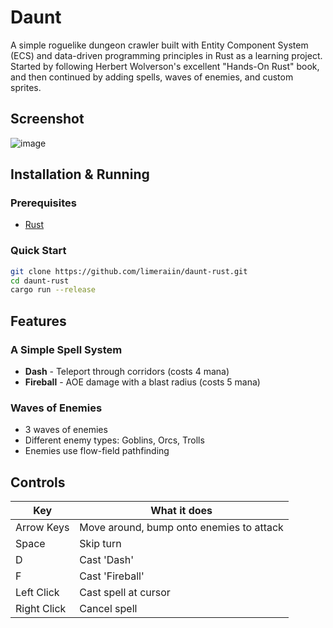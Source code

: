 # Daunt

A simple roguelike dungeon crawler built with Entity Component System (ECS) and data-driven programming principles in Rust as a learning project. Started by following Herbert Wolverson's excellent "Hands-On Rust" book, and then continued by adding spells, waves of enemies, and custom sprites.

## Screenshot

![image](https://github.com/user-attachments/assets/63ec6301-ea00-4a48-a9ac-0cfb156ee2fa)

## Installation & Running

### Prerequisites
- [Rust](https://rustup.rs/)

### Quick Start
```bash
git clone https://github.com/limeraiin/daunt-rust.git
cd daunt-rust
cargo run --release
```

## Features

### A Simple Spell System
- **Dash** - Teleport through corridors (costs 4 mana)
- **Fireball** - AOE damage with a blast radius (costs 5 mana)

### Waves of Enemies
- 3 waves of enemies
- Different enemy types: Goblins, Orcs, Trolls
- Enemies use flow-field pathfinding

## Controls

| Key | What it does |
|-----|-------------|
| Arrow Keys | Move around, bump onto enemies to attack |
| Space | Skip turn |
| D | Cast 'Dash' |
| F | Cast 'Fireball' |
| Left Click | Cast spell at cursor |
| Right Click | Cancel spell |
